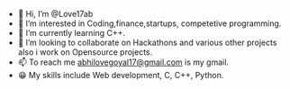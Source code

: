 - 👋 Hi, I’m @Love17ab
- 👀 I’m interested in Coding,finance,startups, competetive programming.
- 🌱 I’m currently learning C++.
- 💞️ I’m looking to collaborate on Hackathons and various other projects also i work on Opensource projects.
- 📫 To reach me abhilovegoyal17@gmail.com is my gmail.
- 😁 My skills include Web development, C, C++, Python. 

<!---
Love17ab/Love17ab is a ✨ special ✨ repository because its `README.md` (this file) appears on your GitHub profile.
You can click the Preview link to take a look at your changes.
--->
